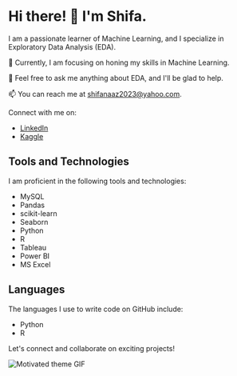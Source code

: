 # Hi there! 👋 I'm Shifa.

I am a passionate learner of Machine Learning, and I specialize in Exploratory Data Analysis (EDA).

🌱 Currently, I am focusing on honing my skills in Machine Learning.

💬 Feel free to ask me anything about EDA, and I'll be glad to help.

📫 You can reach me at shifanaaz2023@yahoo.com.

Connect with me on:
- [LinkedIn](https://www.linkedin.com/in/shifanaaz/)
- [Kaggle](https://www.kaggle.com/shifanaaz125)

## Tools and Technologies

I am proficient in the following tools and technologies:

- MySQL
- Pandas
- scikit-learn
- Seaborn
- Python
- R
- Tableau
- Power BI
- MS Excel

## Languages

The languages I use to write code on GitHub include:

- Python
- R

Let's connect and collaborate on exciting projects!

![Motivated theme GIF](https://example.com/your-gif-url.gif)
